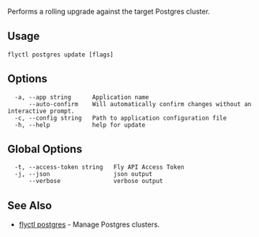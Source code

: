 Performs a rolling upgrade against the target Postgres cluster.


## Usage
~~~
flyctl postgres update [flags]
~~~

## Options

~~~
  -a, --app string      Application name
      --auto-confirm    Will automatically confirm changes without an interactive prompt.
  -c, --config string   Path to application configuration file
  -h, --help            help for update
~~~

## Global Options

~~~
  -t, --access-token string   Fly API Access Token
  -j, --json                  json output
      --verbose               verbose output
~~~

## See Also

* [flyctl postgres](/docs/flyctl/postgres/)	 - Manage Postgres clusters.

